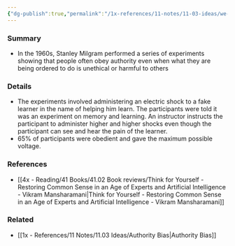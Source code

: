 ```yaml
---
{"dg-publish":true,"permalink":"/1x-references/11-notes/11-03-ideas/we-are-naturally-obedient-to-authority/","title":"We are naturally obedient to authority","created":"2023-03-08T07:56:43.000+03:00","updated":"2024-02-14T20:18:21.344+03:00"}
---
```



### Summary
- In the 1960s, Stanley Milgram performed a series of experiments showing that people often obey authority even when what they are being ordered to do is unethical or harmful to others

### Details
- The experiments involved administering an electric shock to a fake learner in the name of helping him learn. The participants were told it was an experiment on memory and learning. An instructor instructs the participant to administer higher and higher shocks even though the participant can see and hear the pain of the learner.
- 65% of participants were obedient and gave the maximum possible voltage.

### References
- [[4x - Reading/41 Books/41.02 Book reviews/Think for Yourself - Restoring Common Sense in an Age of Experts and Artificial Intelligence - Vikram Mansharamani\|Think for Yourself - Restoring Common Sense in an Age of Experts and Artificial Intelligence - Vikram Mansharamani]]

### Related
- [[1x - References/11 Notes/11.03 Ideas/Authority Bias\|Authority Bias]]